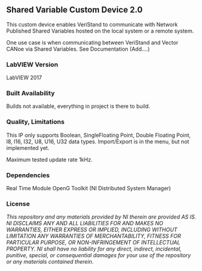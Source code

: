 ## Shared Variable Custom Device 2.0 ##
This custom device enables VeriStand to communicate with Network Published Shared Variables hosted on the local system or a remote system.

One use case is when communicating between VeriStand and Vector CANoe via Shared Variables.
See Documentation (Add....)

### LabVIEW Version ###

LabVIEW 2017

### Built Availability ###

Builds not available, everything in project is there to build.

### Quality, Limitations ###

This IP only supports Boolean, SingleFloating Point, Double Floating Point, I8, I16, I32, U8, U16, U32 data types. 
Import/Export is in the menu, but not implemented yet.

Maximum tested update rate 1kHz.

### Dependencies ###

Real Time Module
OpenG Toolkit
(NI Distributed System Manager)

### License ###

*This repository and any materials provided by NI therein are provided AS IS. NI DISCLAIMS ANY AND ALL LIABILITIES FOR AND MAKES NO WARRANTIES, EITHER EXPRESS OR IMPLIED, INCLUDING WITHOUT LIMITATION ANY WARRANTIES OF MERCHANTABILITY, FITNESS FOR  PARTICULAR PURPOSE, OR NON-INFRINGEMENT OF INTELLECTUAL PROPERTY. NI shall have no liability for any direct, indirect, incidental, punitive, special, or consequential damages for your use of the repository or any materials contained therein.*